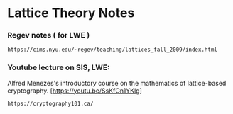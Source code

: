 # Lattice Theory Notes

### Regev notes ( for LWE )
```console
https://cims.nyu.edu/~regev/teaching/lattices_fall_2009/index.html
```

### Youtube lecture on SIS, LWE:
Alfred Menezes's introductory course on the mathematics of lattice-based cryptography. [https://youtu.be/SsKfGn1YKlg]
```console
https://cryptography101.ca/
```
